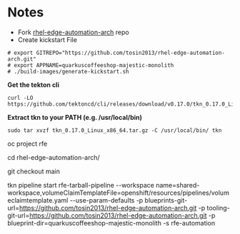 # Notes
* Fork [rhel-edge-automation-arch](https://github.com/redhat-cop/rhel-edge-automation-arch) repo
* Create kickstart File
```
# export GITREPO="https://github.com/tosin2013/rhel-edge-automation-arch.git"
# export APPNAME=quarkuscoffeeshop-majestic-monolith 
# ./build-images/generate-kickstart.sh
```



**Get the tekton cli**
```
curl -LO https://github.com/tektoncd/cli/releases/download/v0.17.0/tkn_0.17.0_Linux_x86_64.tar.gz
```
**Extract tkn to your PATH (e.g. /usr/local/bin)**
```
sudo tar xvzf tkn_0.17.0_Linux_x86_64.tar.gz -C /usr/local/bin/ tkn
```

oc project rfe

cd rhel-edge-automation-arch/

git checkout main 


tkn pipeline start rfe-tarball-pipeline --workspace name=shared-workspace,volumeClaimTemplateFile=openshift/resources/pipelines/volumeclaimtemplate.yaml --use-param-defaults -p blueprints-git-url=https://github.com/tosin2013/rhel-edge-automation-arch.git  -p tooling-git-url=https://github.com/tosin2013/rhel-edge-automation-arch.git -p blueprint-dir=quarkuscoffeeshop-majestic-monolith -s rfe-automation
